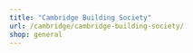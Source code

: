 ```yaml
---
title: "Cambridge Building Society"
url: /cambridge/cambridge-building-society/
shop: general
---
```

